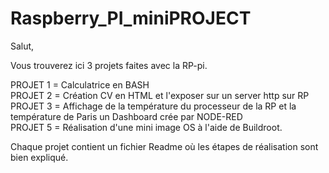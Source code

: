 # Raspberry_PI_miniPROJECT

Salut, 

Vous trouverez ici 3 projets faites avec la RP-pi.

PROJET 1 = Calculatrice en BASH  
PROJET 2 = Création CV en HTML et l'exposer sur un server http sur RP  
PROJET 3 = Affichage de la température du processeur de la RP et la température de Paris un Dashboard crée par NODE-RED  
PROJET 5 = Réalisation d'une mini image OS à l'aide de Buildroot.  
  
Chaque projet contient un fichier Readme où les étapes de réalisation sont bien expliqué.
